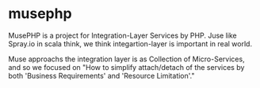 musephp
=======

MusePHP is a project for Integration-Layer Services by PHP.
Juse like Spray.io in scala think, we think integartion-layer is important in real world.

Muse approachs the integration layer is as Collection of Micro-Services, and so we focused on 
"How to simplify attach/detach of the services by both 'Business Requirements' and 'Resource Limitation'."


